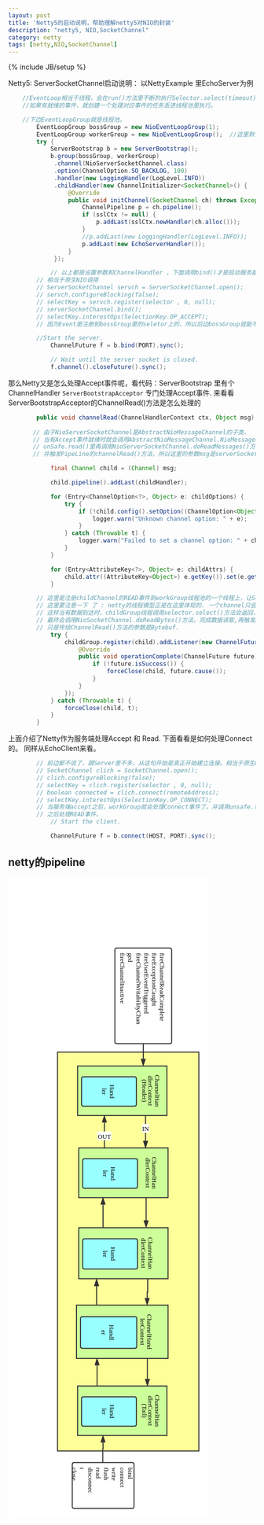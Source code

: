 ```yaml
---
layout: post
title: 'Netty5的启动说明，帮助理解netty5对NIO的封装'
description: "netty5, NIO,SocketChannel"
category: netty
tags: [netty,NIO,SocketChannel]
---
```

{% include JB/setup %}

Netty5: ServerSocketChannel启动说明： 以NettyExample 里EchoServer为例

```java
	//EventLoop相当于线程，会在run()方法里不断的执行Selector.select(timeout)方法
	//如果有就绪的事件，就创建一个处理对应事件的任务丢进线程池里执行。

	//下边EventLoopGroup就是线程池。
        EventLoopGroup bossGroup = new NioEventLoopGroup(1);
        EventLoopGroup workerGroup = new NioEventLoopGroup();  //这里默认创建 cpu个数 * 2 个线程
        try {
            ServerBootstrap b = new ServerBootstrap();
            b.group(bossGroup, workerGroup)
             .channel(NioServerSocketChannel.class)
             .option(ChannelOption.SO_BACKLOG, 100)
             .handler(new LoggingHandler(LogLevel.INFO))
             .childHandler(new ChannelInitializer<SocketChannel>() {
                 @Override
                 public void initChannel(SocketChannel ch) throws Exception {
                     ChannelPipeline p = ch.pipeline();
                     if (sslCtx != null) {
                         p.addLast(sslCtx.newHandler(ch.alloc()));
                     }
                     //p.addLast(new LoggingHandler(LogLevel.INFO));
                     p.addLast(new EchoServerHandler());
                 }
             });

            // 以上都是设置参数和ChannelHandler ，下面调用bind()才是启动服务器.
	    // 相当于原生NIO调用
	    // ServerSocketChannel servch = ServerSocketChannel.open();
	    // servch.configureBlocking(false);
	    // selectKey = servch.register(selector , 0, null);  
	    // serverSocketChannel.bind();
 	    // selectKey.interestOps(SelectionKey.OP_ACCEPT);
	    // 因为Event是注册到bossGroup里的seletor上的，所以后边bossGroup就能不断的处理Accept事件了。

	    //Start the server.
            ChannelFuture f = b.bind(PORT).sync();

            // Wait until the server socket is closed.
            f.channel().closeFuture().sync();
```

那么Netty又是怎么处理Accept事件呢，看代码：ServerBootstrap 里有个ChannelHandler `ServerBootstrapAcceptor` 专门处理Accept事件.
来看看ServerBootstrapAcceptor的ChannelRead()方法是怎么处理的

```java
        public void channelRead(ChannelHandlerContext ctx, Object msg) {
	    
	   // 由于NioServerSocketChannel是AbstractNioMessageChannel的子类，
	   // 当有Accept事件就绪时就会调用AbstractNioMessageChannel.NioMessageUnsafe.read()方法，
	   // unSafe.read()里再调用NioServerSocketChannel.doReadMessages()方法，实现对serverSocketChannel.accept()的调用，完成三次握手，
	   // 并触发PipeLine的channelRead()方法，所以这里的参数msg是serverSocketChannel.accept()的返回结果: SocketChannel的封装类：NioSocketChannel

            final Channel child = (Channel) msg;

            child.pipeline().addLast(childHandler);

            for (Entry<ChannelOption<?>, Object> e: childOptions) {
                try {
                    if (!child.config().setOption((ChannelOption<Object>) e.getKey(), e.getValue())) {
                        logger.warn("Unknown channel option: " + e);
                    }
                } catch (Throwable t) {
                    logger.warn("Failed to set a channel option: " + child, t);
                }
            }

            for (Entry<AttributeKey<?>, Object> e: childAttrs) {
                child.attr((AttributeKey<Object>) e.getKey()).set(e.getValue());
            }

	    // 这里是注册childChannel的READ事件到workGroup线程池的一个线程上，让Selector 处理这个连接的Read事件。
        // 这里要注意一下 了 : netty的线程模型正是在这里体现的. 一个channel只会注册到一个EventLoop(线程)里,以后这个channel就由这个EventLoop负责了. 这样保证了channelHandler不会被多个线程调用. 避免了多线程并发的复杂性.
	    // 这样当有数据到达时，childGroup线程调用selector.select()方法会返回，并调用unSafe.read()方法。
	    // 最终会调用NioSocketChannel.doReadBytes()方法，完成数据读取,再触发PipeLine的channelRead()方法，跟Accep事件的处理一样的。
	    // 只是传给ChannelRead()方法的参数是Bytebuf.   
            try {
                childGroup.register(child).addListener(new ChannelFutureListener() {
                    @Override
                    public void operationComplete(ChannelFuture future) throws Exception {
                        if (!future.isSuccess()) {
                            forceClose(child, future.cause());
                        }
                    }
                });
            } catch (Throwable t) {
                forceClose(child, t);
            }
        }

```

上面介绍了Netty作为服务端处理Accept 和 Read. 下面看看是如何处理Connect的。 同样从EchoClient来看。

```java
	    // 前边都不说了，跟Server差不多，从这句开始是真正开始建立连接。相当于原生NIO代码的：
	    // SocketChannel clich = SocketChannel.open();
	    // clich.configureBlocking(false);
	    // selectKey = clich.register(selector , 0, null);  
	    // boolean connected = clich.connect(remoteAddress);
 	    // selectKey.interestOps(SelectionKey.OP_CONNECT);
	    // 当服务端accept之后，workGroup就会处理Connect事件了。并调用unsafe.finishConnect()方法完成三次握手。
	    // 之后处理READ事件。
            // Start the client.

            ChannelFuture f = b.connect(HOST, PORT).sync();
```

## netty的pipeline

<DIV>
<svg id="drawing" xmlns="http://www.w3.org/2000/svg" version="1.1" xmlns:xlink="http://www.w3.org/1999/xlink" width="408.19696044921875" height="1303.029541015625" viewBox="-20 -20 408.19696044921875 1303.029541015625"><defs id="SvgjsDefs1157"><marker id="SvgjsMarker1198" markerWidth="16.23606797749979" markerHeight="10.550836550532098" refX="-1" refY="3.8990363547948754" viewBox="-1 -1.3763819204711738 16.23606797749979 10.550836550532098" orient="auto" markerUnits="userSpaceOnUse"><path id="SvgjsPath1199" d="M12 3.899036407470703L0 7.798072814941406V0Z " stroke="#323232" stroke-width="2" fill="#323232" transform="matrix(1,0,0,1,0,0)"></path></marker><marker id="SvgjsMarker1205" markerWidth="16.23606797749979" markerHeight="10.550836550532098" refX="-1" refY="3.8990363547948754" viewBox="-1 -1.3763819204711738 16.23606797749979 10.550836550532098" orient="auto" markerUnits="userSpaceOnUse"><path id="SvgjsPath1206" d="M12 3.899036407470703L0 7.798072814941406V0Z " stroke="#323232" stroke-width="2" fill="#323232" transform="matrix(1,0,0,1,0,0)"></path></marker><marker id="SvgjsMarker1212" markerWidth="16.23606797749979" markerHeight="10.550836550532098" refX="-1" refY="3.8990363547948754" viewBox="-1 -1.3763819204711738 16.23606797749979 10.550836550532098" orient="auto" markerUnits="userSpaceOnUse"><path id="SvgjsPath1213" d="M12 3.899036407470703L0 7.798072814941406V0Z " stroke="#323232" stroke-width="2" fill="#323232" transform="matrix(1,0,0,1,0,0)"></path></marker><marker id="SvgjsMarker1219" markerWidth="16.23606797749979" markerHeight="10.550836550532098" refX="-1" refY="3.8990363547948754" viewBox="-1 -1.3763819204711738 16.23606797749979 10.550836550532098" orient="auto" markerUnits="userSpaceOnUse"><path id="SvgjsPath1220" d="M12 3.899036407470703L0 7.798072814941406V0Z " stroke="#323232" stroke-width="2" fill="#323232" transform="matrix(1,0,0,1,0,0)"></path></marker><marker id="SvgjsMarker1250" markerWidth="16.23606797749979" markerHeight="10.550836550532098" refX="-1" refY="3.8990363547948754" viewBox="-1 -1.3763819204711738 16.23606797749979 10.550836550532098" orient="auto" markerUnits="userSpaceOnUse"><path id="SvgjsPath1251" d="M12 3.899036407470703L0 7.798072814941406V0Z " stroke="#323232" stroke-width="2" fill="#323232" transform="matrix(1,0,0,1,0,0)"></path></marker><marker id="SvgjsMarker1257" markerWidth="16.23606797749979" markerHeight="10.550836550532098" refX="-1" refY="3.8990363547948754" viewBox="-1 -1.3763819204711738 16.23606797749979 10.550836550532098" orient="auto" markerUnits="userSpaceOnUse"><path id="SvgjsPath1258" d="M12 3.899036407470703L0 7.798072814941406V0Z " stroke="#323232" stroke-width="2" fill="#323232" transform="matrix(1,0,0,1,0,0)"></path></marker><marker id="SvgjsMarker1264" markerWidth="16.23606797749979" markerHeight="10.550836550532098" refX="-1" refY="3.8990363547948754" viewBox="-1 -1.3763819204711738 16.23606797749979 10.550836550532098" orient="auto" markerUnits="userSpaceOnUse"><path id="SvgjsPath1265" d="M12 3.899036407470703L0 7.798072814941406V0Z " stroke="#323232" stroke-width="2" fill="#323232" transform="matrix(1,0,0,1,0,0)"></path></marker><marker id="SvgjsMarker1271" markerWidth="16.23606797749979" markerHeight="10.550836550532098" refX="-1" refY="3.8990363547948754" viewBox="-1 -1.3763819204711738 16.23606797749979 10.550836550532098" orient="auto" markerUnits="userSpaceOnUse"><path id="SvgjsPath1272" d="M12 3.899036407470703L0 7.798072814941406V0Z " stroke="#323232" stroke-width="2" fill="#323232" transform="matrix(1,0,0,1,0,0)"></path></marker><marker id="SvgjsMarker1289" markerWidth="16.23606797749979" markerHeight="10.550836550532098" refX="-1" refY="3.8990363547948754" viewBox="-1 -1.3763819204711738 16.23606797749979 10.550836550532098" orient="auto" markerUnits="userSpaceOnUse"><path id="SvgjsPath1290" d="M12 3.899036407470703L0 7.798072814941406V0Z " stroke="#323232" stroke-width="2" fill="#323232" transform="matrix(1,0,0,1,0,0)"></path></marker><marker id="SvgjsMarker1305" markerWidth="16.23606797749979" markerHeight="10.550836550532098" refX="-1" refY="3.8990363547948754" viewBox="-1 -1.3763819204711738 16.23606797749979 10.550836550532098" orient="auto" markerUnits="userSpaceOnUse"><path id="SvgjsPath1306" d="M12 3.899036407470703L0 7.798072814941406V0Z " stroke="#323232" stroke-width="2" fill="#323232" transform="matrix(1,0,0,1,0,0)"></path></marker></defs><g id="SvgjsG1158"><path id="SvgjsPath1159" d="M-20 -20H388.19696044921875V1283.029541015625H-20V-20Z " fill-opacity="1" fill="#ffffff"></path><g id="SvgjsG1160"><g id="SvgjsG1161" transform="matrix(6.123233995736766e-17,1,-1,6.123233995736766e-17,368.1969451904297,334.8111114501953)" opacity="1"><path id="SvgjsPath1162" d="M0 0L811.5972900390625 0L811.5972900390625 287.8105773925781L0 287.8105773925781Z " stroke-dasharray="" stroke="#323232" stroke-width="2" fill="#ffff99" opacity="1"></path><g id="SvgjsG1163" transform="matrix(1 0 0 1 10 135.7802913096728)" fill="#ffffff"><text id="SvgjsText1164" font-family="微软雅黑,宋体" text-rendering="optimize-speed" fill="#000000" font-size="13" font-weight="normal" font-style="normal" text-anchor="middle" text-decoration="blink" x="395.79863684659466" y="14.4375">ChannelPipeline</text></g></g><g id="SvgjsG1165" transform="matrix(6.123233995736766e-17,1,-1,6.123233995736766e-17,305.4226188659668,529.8916206359863)" opacity="1"><path id="SvgjsPath1166" d="M0 0L100.86994171142578 0L100.86994171142578 181.8730926513672L0 181.8730926513672Z " stroke-dasharray="" stroke="#323232" stroke-width="2" fill="#ccff99" opacity="1"></path><g id="SvgjsG1167" transform="matrix(1 0 0 1 10 66.56154264496234)" fill="#ffffff"><text id="SvgjsText1168" font-family="微软雅黑,宋体" text-rendering="optimize-speed" fill="#000000" font-size="13" font-weight="normal" font-style="normal" text-anchor="middle" text-decoration="blink" x="40.43497007169791" y="-34.4375">ChannelHan</text><text id="SvgjsText1169" font-family="微软雅黑,宋体" text-rendering="optimize-speed" fill="#000000" font-size="13" font-weight="normal" font-style="normal" text-anchor="middle" text-decoration="blink" x="40.43497007169791" y="-20.6875">dlerContext</text><text id="SvgjsText1170" font-family="微软雅黑,宋体" text-rendering="optimize-speed" fill="#000000" font-size="13" font-weight="normal" font-style="normal" text-anchor="middle" text-decoration="blink" x="40.43497007169791" y="-12.5"></text></g></g><g id="SvgjsG1171" transform="matrix(6.123233995736766e-17,1,-1,6.123233995736766e-17,243.20287132263184,551.8687686920166)" opacity="1"><path id="SvgjsPath1172" d="M0 4Q0 0 4 0L55.81732940673828 0Q59.81732940673828 0 59.81732940673828 4L59.81732940673828 107.67645263671875Q59.81732940673828 111.67645263671875 55.81732940673828 111.67645263671875L4 111.67645263671875Q0 111.67645263671875 0 107.67645263671875Z " stroke-dasharray="" stroke="#323232" stroke-width="2" fill="#99ffff" opacity="1"></path><g id="SvgjsG1173" transform="matrix(1 0 0 1 10 39.588227939889165)" fill="#ffffff"><text id="SvgjsText1174" font-family="微软雅黑,宋体" text-rendering="optimize-speed" fill="#000000" font-size="13" font-weight="normal" font-style="normal" text-anchor="middle" text-decoration="blink" x="19.90866408814847" y="14.4375">Hand</text><text id="SvgjsText1175" font-family="微软雅黑,宋体" text-rendering="optimize-speed" fill="#000000" font-size="13" font-weight="normal" font-style="normal" text-anchor="middle" text-decoration="blink" x="19.90866408814847" y="30.6875">ler</text></g></g><g id="SvgjsG1176" transform="matrix(6.123233995736766e-17,1,-1,6.123233995736766e-17,305.42262268066406,692.0231475830078)" opacity="1"><path id="SvgjsPath1177" d="M0 0L103.65211486816406 0L103.65211486816406 181.8730926513672L0 181.8730926513672Z " stroke-dasharray="" stroke="#323232" stroke-width="2" fill="#ccff99" opacity="1"></path><g id="SvgjsG1178" transform="matrix(1 0 0 1 10 74.68654264496234)" fill="#ffffff"><text id="SvgjsText1179" font-family="微软雅黑,宋体" text-rendering="optimize-speed" fill="#000000" font-size="13" font-weight="normal" font-style="normal" text-anchor="middle" text-decoration="blink" x="41.82605890309091" y="-34.4375">ChannelHan</text><text id="SvgjsText1180" font-family="微软雅黑,宋体" text-rendering="optimize-speed" fill="#000000" font-size="13" font-weight="normal" font-style="normal" text-anchor="middle" text-decoration="blink" x="41.82605890309091" y="-20.6875">dlerContext</text></g></g><g id="SvgjsG1181" transform="matrix(6.123233995736766e-17,1,-1,6.123233995736766e-17,243.20287132263184,714.6063938140869)" opacity="1"><path id="SvgjsPath1182" d="M0 4Q0 0 4 0L57.467201232910156 0Q61.467201232910156 0 61.467201232910156 4L61.467201232910156 107.67645263671875Q61.467201232910156 111.67645263671875 57.467201232910156 111.67645263671875L4 111.67645263671875Q0 111.67645263671875 0 107.67645263671875Z " stroke-dasharray="" stroke="#323232" stroke-width="2" fill="#99ffff" opacity="1"></path><g id="SvgjsG1183" transform="matrix(1 0 0 1 10 39.588227939889165)" fill="#ffffff"><text id="SvgjsText1184" font-family="微软雅黑,宋体" text-rendering="optimize-speed" fill="#000000" font-size="13" font-weight="normal" font-style="normal" text-anchor="middle" text-decoration="blink" x="20.733599812622224" y="14.4375">Hand</text><text id="SvgjsText1185" font-family="微软雅黑,宋体" text-rendering="optimize-speed" fill="#000000" font-size="13" font-weight="normal" font-style="normal" text-anchor="middle" text-decoration="blink" x="20.733599812622224" y="30.6875">ler</text></g></g><g id="SvgjsG1186" transform="matrix(6.123233995736766e-17,1,-1,6.123233995736766e-17,305.42262268066406,849.5149230957031)" opacity="1"><path id="SvgjsPath1187" d="M0 0L108.40785217285156 0L108.40785217285156 186.4883575439453L0 186.4883575439453Z " stroke-dasharray="" stroke="#323232" stroke-width="2" fill="#ccff99" opacity="1"></path><g id="SvgjsG1188" transform="matrix(1 0 0 1 10 76.99417683507541)" fill="#ffffff"><text id="SvgjsText1189" font-family="微软雅黑,宋体" text-rendering="optimize-speed" fill="#000000" font-size="13" font-weight="normal" font-style="normal" text-anchor="middle" text-decoration="blink" x="44.20392580017049" y="-34.4375">ChannelHand</text><text id="SvgjsText1190" font-family="微软雅黑,宋体" text-rendering="optimize-speed" fill="#000000" font-size="13" font-weight="normal" font-style="normal" text-anchor="middle" text-decoration="blink" x="44.20392580017049" y="-20.6875">lerContext</text></g></g><g id="SvgjsG1191" transform="matrix(6.123233995736766e-17,1,-1,6.123233995736766e-17,241.62397384643555,873.1344413757324)" opacity="1"><path id="SvgjsPath1192" d="M0 4Q0 0 4 0L60.287418365478516 0Q64.28741455078125 0 64.28741455078125 4L64.28741455078125 110.51039123535156Q64.28741455078125 114.51039123535156 60.287418365478516 114.51039123535156L4 114.51039123535156Q0 114.51039123535156 0 110.51039123535156Z " stroke-dasharray="" stroke="#323232" stroke-width="2" fill="#99ffff" opacity="1"></path><g id="SvgjsG1193" transform="matrix(1 0 0 1 10 41.0051963022393)" fill="#ffffff"><text id="SvgjsText1194" font-family="微软雅黑,宋体" text-rendering="optimize-speed" fill="#000000" font-size="13" font-weight="normal" font-style="normal" text-anchor="middle" text-decoration="blink" x="22.14370915084487" y="14.4375">Handl</text><text id="SvgjsText1195" font-family="微软雅黑,宋体" text-rendering="optimize-speed" fill="#000000" font-size="13" font-weight="normal" font-style="normal" text-anchor="middle" text-decoration="blink" x="22.14370915084487" y="30.6875">er</text></g></g><g id="SvgjsG1196"><path id="SvgjsPath1197" d="M260.7520446777344 630.2294311523438L260.7520446777344 661.2503662109375L260.7520446777344 661.2503662109375L260.7520446777344 677.0352172851562 " stroke-dasharray="" stroke="#323232" stroke-width="2" fill="none" marker-end="url(#SvgjsMarker1198)"></path><g id="SvgjsG1200" transform="matrix(1 0 0 1 260.7520343556297 645.5073363661195)" fill="#ffffff"><path id="SvgjsPath1201" d="M0 0H0V0H0V0Z " fill="#ffffff" transform="translate(0 0)"></path><text id="SvgjsText1202" font-family="Microsoft Yahei,宋体" text-rendering="optimize-speed" fill="#000000" font-size="13" font-weight="0" font-style="" text-anchor="middle" text-decoration="" x="0" y="0"></text></g></g><g id="SvgjsG1203"><path id="SvgjsPath1204" d="M173.00624084472656 692.2713012695312L173.00624084472656 661.09912109375L172.9706573486328 661.09912109375L172.9706573486328 645.1630249023438 " stroke-dasharray="" stroke="#323232" stroke-width="2" fill="none" marker-end="url(#SvgjsMarker1205)"></path><g id="SvgjsG1207" transform="matrix(1 0 0 1 173.0062475929467 660.5743635744365)" fill="#ffffff"><path id="SvgjsPath1208" d="M0 0H0V0H0V0Z " fill="#ffffff" transform="translate(0 0)"></path><text id="SvgjsText1209" font-family="Microsoft Yahei,宋体" text-rendering="optimize-speed" fill="#000000" font-size="13" font-weight="0" font-style="" text-anchor="middle" text-decoration="" x="0" y="0"></text></g></g><g id="SvgjsG1210"><path id="SvgjsPath1211" d="M263.9427795410156 795.5361938476562L263.9427795410156 822.7635498046875L262.89019775390625 822.7635498046875L262.89019775390625 834.7548828125 " stroke-dasharray="" stroke="#323232" stroke-width="2" fill="none" marker-end="url(#SvgjsMarker1212)"></path><g id="SvgjsG1214" transform="matrix(1 0 0 1 263.9427902379091 807.5468337801426)" fill="#ffffff"><path id="SvgjsPath1215" d="M0 0H0V0H0V0Z " fill="#ffffff" transform="translate(0 0)"></path><text id="SvgjsText1216" font-family="Microsoft Yahei,宋体" text-rendering="optimize-speed" fill="#000000" font-size="13" font-weight="0" font-style="" text-anchor="middle" text-decoration="" x="0" y="0"></text></g></g><g id="SvgjsG1217"><path id="SvgjsPath1218" d="M159.83082580566406 849.990966796875L159.83082580566406 822.8330688476562L159.83082580566406 822.8330688476562L159.83082580566406 810.9113159179688 " stroke-dasharray="" stroke="#323232" stroke-width="2" fill="none" marker-end="url(#SvgjsMarker1219)"></path><g id="SvgjsG1221" transform="matrix(1 0 0 1 159.83083182470398 822.3261203035631)" fill="#ffffff"><path id="SvgjsPath1222" d="M0 0H0V0H0V0Z " fill="#ffffff" transform="translate(0 0)"></path><text id="SvgjsText1223" font-family="Microsoft Yahei,宋体" text-rendering="optimize-speed" fill="#000000" font-size="13" font-weight="0" font-style="" text-anchor="middle" text-decoration="" x="0" y="0"></text></g></g><g id="SvgjsG1224" transform="matrix(6.123233995736766e-17,1,-1,6.123233995736766e-17,303.11498641967773,362.9726142883301)" opacity="1"><path id="SvgjsPath1225" d="M0 0L100.86994171142578 0L100.86994171142578 181.8730926513672L0 181.8730926513672Z " stroke-dasharray="" stroke="#323232" stroke-width="2" fill="#ccff99" opacity="1"></path><g id="SvgjsG1226" transform="matrix(1 0 0 1 10 58.436542644962344)" fill="#ffffff"><text id="SvgjsText1227" font-family="微软雅黑,宋体" text-rendering="optimize-speed" fill="#000000" font-size="13" font-weight="normal" font-style="normal" text-anchor="middle" text-decoration="blink" x="40.43497007169791" y="-34.4375">ChannelHan</text><text id="SvgjsText1228" font-family="微软雅黑,宋体" text-rendering="optimize-speed" fill="#000000" font-size="13" font-weight="normal" font-style="normal" text-anchor="middle" text-decoration="blink" x="40.43497007169791" y="-20.6875">dlerContext</text><text id="SvgjsText1229" font-family="微软雅黑,宋体" text-rendering="optimize-speed" fill="#000000" font-size="13" font-weight="normal" font-style="normal" text-anchor="middle" text-decoration="blink" x="40.43497007169791" y="-7.9375">(Header)</text><text id="SvgjsText1230" font-family="微软雅黑,宋体" text-rendering="optimize-speed" fill="#000000" font-size="13" font-weight="normal" font-style="normal" text-anchor="middle" text-decoration="blink" x="40.43497007169791" y="48.75"></text></g></g><g id="SvgjsG1231" transform="matrix(6.123233995736766e-17,1,-1,6.123233995736766e-17,240.89523887634277,384.9497318267822)" opacity="1"><path id="SvgjsPath1232" d="M0 4Q0 0 4 0L55.81732940673828 0Q59.81732940673828 0 59.81732940673828 4L59.81732940673828 107.67645263671875Q59.81732940673828 111.67645263671875 55.81732940673828 111.67645263671875L4 111.67645263671875Q0 111.67645263671875 0 107.67645263671875Z " stroke-dasharray="" stroke="#323232" stroke-width="2" fill="#99ffff" opacity="1"></path><g id="SvgjsG1233" transform="matrix(1 0 0 1 10 39.588227939889165)" fill="#ffffff"><text id="SvgjsText1234" font-family="微软雅黑,宋体" text-rendering="optimize-speed" fill="#000000" font-size="13" font-weight="normal" font-style="normal" text-anchor="middle" text-decoration="blink" x="19.90866408814847" y="14.4375">Hand</text><text id="SvgjsText1235" font-family="微软雅黑,宋体" text-rendering="optimize-speed" fill="#000000" font-size="13" font-weight="normal" font-style="normal" text-anchor="middle" text-decoration="blink" x="19.90866408814847" y="30.6875">ler</text></g></g><g id="SvgjsG1236" transform="matrix(6.123233995736766e-17,1,-1,6.123233995736766e-17,303.11498641967773,1013.956714630127)" opacity="1"><path id="SvgjsPath1237" d="M0 0L100.86994171142578 0L100.86994171142578 181.8730926513672L0 181.8730926513672Z " stroke-dasharray="" stroke="#323232" stroke-width="2" fill="#ccff99" opacity="1"></path><g id="SvgjsG1238" transform="matrix(1 0 0 1 10 58.436542644962344)" fill="#ffffff"><text id="SvgjsText1239" font-family="微软雅黑,宋体" text-rendering="optimize-speed" fill="#000000" font-size="13" font-weight="normal" font-style="normal" text-anchor="middle" text-decoration="blink" x="40.43497007169791" y="-34.4375">ChannelHan</text><text id="SvgjsText1240" font-family="微软雅黑,宋体" text-rendering="optimize-speed" fill="#000000" font-size="13" font-weight="normal" font-style="normal" text-anchor="middle" text-decoration="blink" x="40.43497007169791" y="-20.6875">dlerContext</text><text id="SvgjsText1241" font-family="微软雅黑,宋体" text-rendering="optimize-speed" fill="#000000" font-size="13" font-weight="normal" font-style="normal" text-anchor="middle" text-decoration="blink" x="40.43497007169791" y="-7.9375">(Tail)</text><text id="SvgjsText1242" font-family="微软雅黑,宋体" text-rendering="optimize-speed" fill="#000000" font-size="13" font-weight="normal" font-style="normal" text-anchor="middle" text-decoration="blink" x="40.43497007169791" y="48.75"></text></g></g><g id="SvgjsG1243" transform="matrix(6.123233995736766e-17,1,-1,6.123233995736766e-17,240.89523887634277,1035.933832168579)" opacity="1"><path id="SvgjsPath1244" d="M0 4Q0 0 4 0L55.81732940673828 0Q59.81732940673828 0 59.81732940673828 4L59.81732940673828 107.67645263671875Q59.81732940673828 111.67645263671875 55.81732940673828 111.67645263671875L4 111.67645263671875Q0 111.67645263671875 0 107.67645263671875Z " stroke-dasharray="" stroke="#323232" stroke-width="2" fill="#99ffff" opacity="1"></path><g id="SvgjsG1245" transform="matrix(1 0 0 1 10 39.588227939889165)" fill="#ffffff"><text id="SvgjsText1246" font-family="微软雅黑,宋体" text-rendering="optimize-speed" fill="#000000" font-size="13" font-weight="normal" font-style="normal" text-anchor="middle" text-decoration="blink" x="19.90866408814847" y="14.4375">Hand</text><text id="SvgjsText1247" font-family="微软雅黑,宋体" text-rendering="optimize-speed" fill="#000000" font-size="13" font-weight="normal" font-style="normal" text-anchor="middle" text-decoration="blink" x="19.90866408814847" y="30.6875">ler</text></g></g><g id="SvgjsG1248"><path id="SvgjsPath1249" d="M175.76564025878906 530.6101684570312L175.76564025878906 496.8090515136719L175.76564025878906 496.8090515136719L175.76564025878906 478.2440185546875 " stroke-dasharray="" stroke="#323232" stroke-width="2" fill="none" marker-end="url(#SvgjsMarker1250)"></path><g id="SvgjsG1252" transform="matrix(1 0 0 1 175.7656403844028 496.30208420976874)" fill="#ffffff"><path id="SvgjsPath1253" d="M0 0H28.45313262939453V17.765640258789062H0V0Z " fill="#ffffff" transform="translate(-14.226566314697266 0)"></path><text id="SvgjsText1254" font-family="Microsoft Yahei,宋体" text-rendering="optimize-speed" fill="#000000" font-size="13" font-weight="0" font-style="" text-anchor="middle" text-decoration="" x="0" y="14.4375">OUT</text></g></g><g id="SvgjsG1255"><path id="SvgjsPath1256" d="M259.6152038574219 463.0079650878906L259.6152038574219 496.8090515136719L259.6152038574219 496.8090515136719L259.6152038574219 515.3740844726562 " stroke-dasharray="" stroke="#323232" stroke-width="2" fill="none" marker-end="url(#SvgjsMarker1257)"></path><g id="SvgjsG1259" transform="matrix(1 0 0 1 259.6152135193395 481.06601623226896)" fill="#ffffff"><path id="SvgjsPath1260" d="M0 0H14.75001049041748V17.765605926513672H0V0Z " fill="#ffffff" transform="translate(-7.37500524520874 0)"></path><text id="SvgjsText1261" font-family="Microsoft Yahei,宋体" text-rendering="optimize-speed" fill="#000000" font-size="13" font-weight="0" font-style="" text-anchor="middle" text-decoration="" x="0" y="14.4375">IN</text></g></g><g id="SvgjsG1262"><path id="SvgjsPath1263" d="M160.8590545654297 1014.6752319335938L160.8590545654297 985.8817138671875L160.8590545654297 985.8817138671875L160.8590545654297 972.3242797851562 " stroke-dasharray="" stroke="#323232" stroke-width="2" fill="none" marker-end="url(#SvgjsMarker1264)"></path><g id="SvgjsG1266" transform="matrix(1 0 0 1 160.85904960485857 985.3747642925441)" fill="#ffffff"><path id="SvgjsPath1267" d="M0 0H0V0H0V0Z " fill="#ffffff" transform="translate(0 0)"></path><text id="SvgjsText1268" font-family="Microsoft Yahei,宋体" text-rendering="optimize-speed" fill="#000000" font-size="13" font-weight="0" font-style="" text-anchor="middle" text-decoration="" x="0" y="0"></text></g></g><g id="SvgjsG1269"><path id="SvgjsPath1270" d="M263.34185791015625 957.0881958007812L263.34185791015625 985.8817138671875L263.34185791015625 985.8817138671875L263.34185791015625 999.439208984375 " stroke-dasharray="" stroke="#323232" stroke-width="2" fill="none" marker-end="url(#SvgjsMarker1271)"></path><g id="SvgjsG1273" transform="matrix(1 0 0 1 263.34186121422556 970.1386963150443)" fill="#ffffff"><path id="SvgjsPath1274" d="M0 0H0V0H0V0Z " fill="#ffffff" transform="translate(0 0)"></path><text id="SvgjsText1275" font-family="Microsoft Yahei,宋体" text-rendering="optimize-speed" fill="#000000" font-size="13" font-weight="0" font-style="" text-anchor="middle" text-decoration="" x="0" y="0"></text></g></g><g id="SvgjsG1276" transform="matrix(6.123233995736766e-17,1,-1,6.123233995736766e-17,236.149817943573,1169.833152294159)" opacity="1"><path id="SvgjsPath1277" d="M0 4Q0 0 4 0L89.1964340209961 0Q93.1964340209961 0 93.1964340209961 4L93.1964340209961 121.77436065673828Q93.1964340209961 125.77436065673828 89.1964340209961 125.77436065673828L4 125.77436065673828Q0 125.77436065673828 0 121.77436065673828Z " stroke-dasharray="" stroke="#323232" stroke-width="2" fill="#ffffff" opacity="1"></path><g id="SvgjsG1278" transform="matrix(1 0 0 1 10 -2.112820148797468)" fill="#ffffff"><text id="SvgjsText1279" font-family="微软雅黑,宋体" text-rendering="optimize-speed" fill="#000000" font-size="13" font-weight="normal" font-style="normal" text-anchor="start" text-decoration="blink" x="0" y="14.4375">bind</text><text id="SvgjsText1280" font-family="微软雅黑,宋体" text-rendering="optimize-speed" fill="#000000" font-size="13" font-weight="normal" font-style="normal" text-anchor="start" text-decoration="blink" x="0" y="30.6875">connect</text><text id="SvgjsText1281" font-family="微软雅黑,宋体" text-rendering="optimize-speed" fill="#000000" font-size="13" font-weight="normal" font-style="normal" text-anchor="start" text-decoration="blink" x="0" y="46.9375">write</text><text id="SvgjsText1282" font-family="微软雅黑,宋体" text-rendering="optimize-speed" fill="#000000" font-size="13" font-weight="normal" font-style="normal" text-anchor="start" text-decoration="blink" x="0" y="63.1875">flush</text><text id="SvgjsText1283" font-family="微软雅黑,宋体" text-rendering="optimize-speed" fill="#000000" font-size="13" font-weight="normal" font-style="normal" text-anchor="start" text-decoration="blink" x="0" y="79.4375">read</text><text id="SvgjsText1284" font-family="微软雅黑,宋体" text-rendering="optimize-speed" fill="#000000" font-size="13" font-weight="normal" font-style="normal" text-anchor="start" text-decoration="blink" x="0" y="95.6875">disconnec</text><text id="SvgjsText1285" font-family="微软雅黑,宋体" text-rendering="optimize-speed" fill="#000000" font-size="13" font-weight="normal" font-style="normal" text-anchor="start" text-decoration="blink" x="0" y="111.9375">t</text><text id="SvgjsText1286" font-family="微软雅黑,宋体" text-rendering="optimize-speed" fill="#000000" font-size="13" font-weight="normal" font-style="normal" text-anchor="start" text-decoration="blink" x="0" y="128.1875">close</text></g></g><g id="SvgjsG1287"><path id="SvgjsPath1288" d="M172.50482177734375 1169.0753173828125L172.50482177734375 1141.53369140625L172.9706573486328 1141.53369140625L172.9706573486328 1129.2281494140625 " stroke-dasharray="" stroke="#323232" stroke-width="2" fill="none" marker-end="url(#SvgjsMarker1289)"></path><g id="SvgjsG1291" transform="matrix(1 0 0 1 172.5048236513776 1140.7938195205516)" fill="#ffffff"><path id="SvgjsPath1292" d="M0 0H0V0H0V0Z " fill="#ffffff" transform="translate(0 0)"></path><text id="SvgjsText1293" font-family="Microsoft Yahei,宋体" text-rendering="optimize-speed" fill="#000000" font-size="13" font-weight="0" font-style="" text-anchor="middle" text-decoration="" x="0" y="0"></text></g></g><g id="SvgjsG1294" transform="matrix(6.123233995736766e-17,1,-1,6.123233995736766e-17,312.7199363708496,123.04958724975586)" opacity="1"><path id="SvgjsPath1295" d="M0 4Q0 0 4 0L190.46063232421875 0Q194.46063232421875 0 194.46063232421875 4L194.46063232421875 111.52607727050781Q194.46063232421875 115.52607727050781 190.46063232421875 115.52607727050781L4 115.52607727050781Q0 115.52607727050781 0 111.52607727050781Z " stroke-dasharray="" stroke="#323232" stroke-width="2" fill="#ffffff" opacity="1"></path><g id="SvgjsG1296" transform="matrix(1 0 0 1 10 9.013039270734176)" fill="#ffffff"><text id="SvgjsText1297" font-family="微软雅黑,宋体" text-rendering="optimize-speed" fill="#000000" font-size="13" font-weight="normal" font-style="normal" text-anchor="start" text-decoration="blink" x="0" y="14.4375">fireChannelReadComplete</text><text id="SvgjsText1298" font-family="微软雅黑,宋体" text-rendering="optimize-speed" fill="#000000" font-size="13" font-weight="normal" font-style="normal" text-anchor="start" text-decoration="blink" x="0" y="30.6875">fireExceptionCaught</text><text id="SvgjsText1299" font-family="微软雅黑,宋体" text-rendering="optimize-speed" fill="#000000" font-size="13" font-weight="normal" font-style="normal" text-anchor="start" text-decoration="blink" x="0" y="46.9375">fireUserEventTriggered</text><text id="SvgjsText1300" font-family="微软雅黑,宋体" text-rendering="optimize-speed" fill="#000000" font-size="13" font-weight="normal" font-style="normal" text-anchor="start" text-decoration="blink" x="0" y="63.1875">fireChannelWritabilityChan</text><text id="SvgjsText1301" font-family="微软雅黑,宋体" text-rendering="optimize-speed" fill="#000000" font-size="13" font-weight="normal" font-style="normal" text-anchor="start" text-decoration="blink" x="0" y="79.4375">ged</text><text id="SvgjsText1302" font-family="微软雅黑,宋体" text-rendering="optimize-speed" fill="#000000" font-size="13" font-weight="normal" font-style="normal" text-anchor="start" text-decoration="blink" x="0" y="95.6875">fireChannelInactive</text></g></g><g id="SvgjsG1303"><path id="SvgjsPath1304" d="M254.9569091796875 317.5102233886719L254.9569091796875 340.4615783691406L254.9569091796875 340.4615783691406L254.9569091796875 348.1768798828125 " stroke-dasharray="" stroke="#323232" stroke-width="2" fill="none" marker-end="url(#SvgjsMarker1305)"></path><g id="SvgjsG1307" transform="matrix(1 0 0 1 254.95690390073185 324.7185411857198)" fill="#ffffff"><path id="SvgjsPath1308" d="M0 0H0V0H0V0Z " fill="#ffffff" transform="translate(0 0)"></path><text id="SvgjsText1309" font-family="Microsoft Yahei,宋体" text-rendering="optimize-speed" fill="#000000" font-size="13" font-weight="0" font-style="" text-anchor="middle" text-decoration="" x="0" y="0"></text></g></g></g></g></svg>
</DIV>